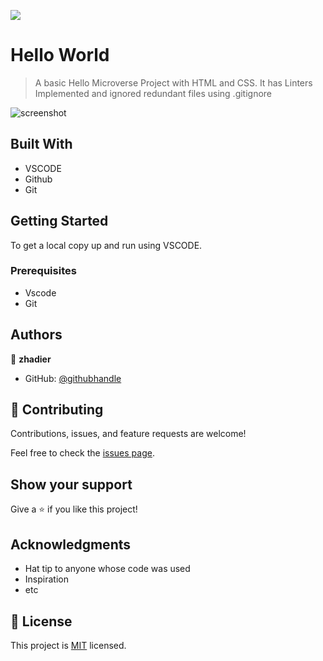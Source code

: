 ![](https://img.shields.io/badge/Microverse-blueviolet)

# Hello World

> A basic Hello Microverse Project with HTML and CSS. It has Linters Implemented and ignored redundant files using .gitignore

![screenshot](https://user-images.githubusercontent.com/90556221/143087900-cf0608db-242a-4060-8307-f4743e7da7bf.png)


## Built With

- VSCODE
- Github
- Git

## Getting Started


To get a local copy up and run using VSCODE.

### Prerequisites
- Vscode
- Git




## Authors

👤 **zhadier**

- GitHub: [@githubhandle](https://github.com/zhadier)



## 🤝 Contributing

Contributions, issues, and feature requests are welcome!

Feel free to check the [issues page](../../issues/).

## Show your support

Give a ⭐️ if you like this project!

## Acknowledgments

- Hat tip to anyone whose code was used
- Inspiration
- etc

## 📝 License

This project is [MIT](./MIT.md) licensed.
